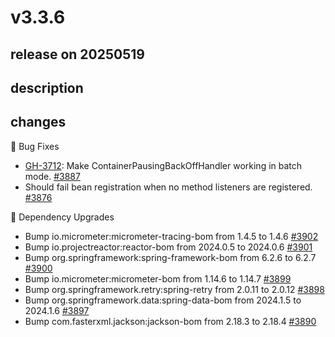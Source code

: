 # v3.3.6

## release on 20250519

## description

## changes

🐞 Bug Fixes

* <a class="issue-link js-issue-link" data-error-text="Failed to load title" data-id="2796111502" data-permission-text="Title is private" data-url="https://github.com/spring-projects/spring-kafka/issues/3712" data-hovercard-type="issue" data-hovercard-url="/spring-projects/spring-kafka/issues/3712/hovercard" href="https://github.com/spring-projects/spring-kafka/issues/3712">GH-3712</a>: Make ContainerPausingBackOffHandler working in batch mode. <a href="https://github.com/spring-projects/spring-kafka/issues/3887" data-hovercard-type="issue" data-hovercard-url="/spring-projects/spring-kafka/issues/3887/hovercard">#3887</a>
* Should fail bean registration when no method listeners are registered. <a href="https://github.com/spring-projects/spring-kafka/issues/3876" data-hovercard-type="issue" data-hovercard-url="/spring-projects/spring-kafka/issues/3876/hovercard">#3876</a>

🔨 Dependency Upgrades

* Bump io.micrometer:micrometer-tracing-bom from 1.4.5 to 1.4.6 <a href="https://github.com/spring-projects/spring-kafka/pull/3902" data-hovercard-type="pull_request" data-hovercard-url="/spring-projects/spring-kafka/pull/3902/hovercard">#3902</a>
* Bump io.projectreactor:reactor-bom from 2024.0.5 to 2024.0.6 <a href="https://github.com/spring-projects/spring-kafka/pull/3901" data-hovercard-type="pull_request" data-hovercard-url="/spring-projects/spring-kafka/pull/3901/hovercard">#3901</a>
* Bump org.springframework:spring-framework-bom from 6.2.6 to 6.2.7 <a href="https://github.com/spring-projects/spring-kafka/pull/3900" data-hovercard-type="pull_request" data-hovercard-url="/spring-projects/spring-kafka/pull/3900/hovercard">#3900</a>
* Bump io.micrometer:micrometer-bom from 1.14.6 to 1.14.7 <a href="https://github.com/spring-projects/spring-kafka/pull/3899" data-hovercard-type="pull_request" data-hovercard-url="/spring-projects/spring-kafka/pull/3899/hovercard">#3899</a>
* Bump org.springframework.retry:spring-retry from 2.0.11 to 2.0.12 <a href="https://github.com/spring-projects/spring-kafka/pull/3898" data-hovercard-type="pull_request" data-hovercard-url="/spring-projects/spring-kafka/pull/3898/hovercard">#3898</a>
* Bump org.springframework.data:spring-data-bom from 2024.1.5 to 2024.1.6 <a href="https://github.com/spring-projects/spring-kafka/pull/3897" data-hovercard-type="pull_request" data-hovercard-url="/spring-projects/spring-kafka/pull/3897/hovercard">#3897</a>
* Bump com.fasterxml.jackson:jackson-bom from 2.18.3 to 2.18.4 <a href="https://github.com/spring-projects/spring-kafka/pull/3890" data-hovercard-type="pull_request" data-hovercard-url="/spring-projects/spring-kafka/pull/3890/hovercard">#3890</a>


